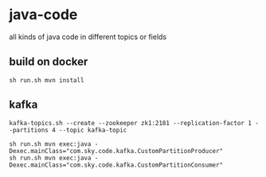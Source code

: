 # java-code
all kinds of java code in different topics or fields

## build on docker
````
sh run.sh mvn install
````

## kafka
````
kafka-topics.sh --create --zookeeper zk1:2181 --replication-factor 1 --partitions 4 --topic kafka-topic
````
````
sh run.sh mvn exec:java -Dexec.mainClass="com.sky.code.kafka.CustomPartitionProducer"
sh run.sh mvn exec:java -Dexec.mainClass="com.sky.code.kafka.CustomPartitionConsumer"
````